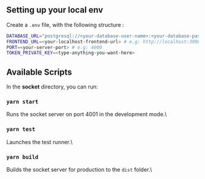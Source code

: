 ## Setting up your local env
Create a `.env` file, with the following structure :
```bash
DATABASE_URL="postgresql://<your-database-user-name>:<your-database-password>@localhost:5432/sqrib?schema=public"
FRONTEND_URL=<your-localhost-frontend-url> # e.g: http://localhost:3000
PORT=<your-server-port> # e.g: 4000
TOKEN_PRIVATE_KEY=<type-anything-you-want-here> 
```

## Available Scripts

In the **socket** directory, you can run:

### `yarn start`
Runs the socket server on port 4001 in the development mode.\

### `yarn test`

Launches the test runner.\

### `yarn build`

Builds the socket server for production to the `dist` folder.\
